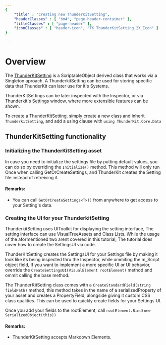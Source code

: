 ```yaml
---
{ 
	"title" : "Creating new ThunderKitSetting",
	"headerClasses" : [ "bm4", "page-header-container" ],
	"titleClasses" : [ "page-header" ],
	"iconClasses" : [ "header-icon", "TK_ThunderKitSetting_2X_Icon" ]
}

---
```


# Overview

The [ThunderKitSetting](assetlink://GUID/87aed674429cded4f8f0b47b0c3d588c) is a ScriptableObject derived class that works via a Singleton aproach. A ThunderkitSetting can be used for storing specific data that ThunderKit can later use for it's Systems.

ThunderKitSettings can be later inspected with the Inspector, or via Thunderkit's [Settings](menulink://Tools/ThunderKit/Settings) window, where more extensible features can be shown.

To create a ThunderKitSetting, simply create a new class and inherit `ThunderkitSetting`, and add a using clause with `using ThunderKit.Core.Data`

## ThunderKitSetting functionality

### Initializing the ThunderKitSetting asset

In case you need to initialize the settings file by putting default values, you can do so by overriding the `Initialize()` method. This method will only run Once when calling GetOrCreateSettings, and ThunderKit creates the Setting file instead of retreiving it.

#### Remarks:
* You can call `GetOrCreateSettings<T>()` from anywhere to get access to your Setting's data.

### Creating the UI for your ThunderkitSetting

ThunderkitSetting uses UIToolkit for displaying the setting interface, The setting interface can use VisualTreeAssets and Class Lists. While the usage of the aformentioned two arent covered in this tutorial, The tutorial does cover how to create the SettingsUI via code.

ThunderKitSetting creates the SettingsUI for your Settings file by making it look like its being inspected thru the Inspector, while ommiting the m_Script object field, If you want to implement a more specific UI or UI behavior, override the `CreateSettingsUI(VisualElement rootElement)` method and ommit calling the base method.

The ThunderKitSetting class comes with a `CreateStandardField(string fieldPath)` method, this method takes in the name of a serializedProperty of your asset and creates a PropertyField, alongside giving it custom CSS class qualities. This can be used to quickly create fields for your Settings UI.

Once you add your fields to the rootElement, call `rootElement.Bind(new SerializedObject(this))`

#### Remarks:
* ThunderKitSetting accepts Markdown Elements.